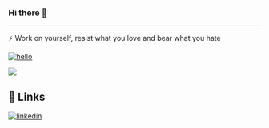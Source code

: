 ### Hi there 👋
----
⚡️ Work on yourself, resist what you love and bear what you hate

[![hello](https://img.shields.io/badge/keep%20on%20learning-8A2BE2)](https://visitcount.itsvg.in)

[![](https://visitcount.itsvg.in/api?id=test&label=Profile%20Views&color=8&pretty=false)](https://visitcount.itsvg.in)

## 🔗 Links
[![linkedin](https://img.shields.io/badge/linkedin-0A66C2?style=for-the-badge&logo=linkedin&logoColor=white)](https://www.linkedin.com/in/tariq-chellali-518867174/)
